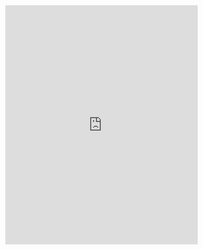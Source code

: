---
---

<iframe src='https://cdn.knightlab.com/libs/timeline3/latest/embed/index.html?source=1RS-RdQDn0zxNzF2VKY19uBXFfYG_FnJ1lmrJYpZndSg&font=Default&lang=en&initial_zoom=3&height=850' width='120%' height='750' webkitallowfullscreen mozallowfullscreen allowfullscreen frameborder='0'></iframe>